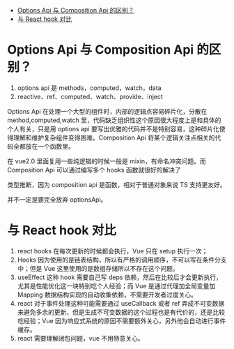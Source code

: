- [Options Api 与 Composition Api 的区别？](#options-api-与-composition-api-的区别)
- [与 React hook 对比](#与-react-hook-对比)

# Options Api 与 Composition Api 的区别？

1. options api 是 methods，computed，watch，data
2. reactive、ref、computed、watch、provide、inject

Options Api 在处理一个大型的组件时，内部的逻辑点容易碎片化，分散在 method,computed,watch 里，代码缺乏组织性这个原因很大程度上是和具体的个人有关，只是用 options api 要写出优雅的代码并不是特别容易，这种碎片化使得理解和维护复杂组件变得困难。Composition Api 将某个逻辑关注点相关的代码全都放在一个函数里。

在 vue2.0 里面复用一些纯逻辑的时候一般是 mixin，有命名冲突问题。而 Composition Api 可以通过编写多个 hooks 函数就很好的解决了

类型推断，因为 composition api 是函数，相对于普通对象来说 TS 支持更友好。

并不一定是要完全放弃 optionsApi。

# 与 React hook 对比

1. react hooks 在每次更新的时候都会执行，Vue 只在 setup 执行一次；
2. Hooks 因为使用的是链表结构，所以有严格的调用顺序，不可以写在条件分支中；但是 Vue 这里使用的是数组存储所以不存在这个问题。
3. useEffect 这种 hook 需要自己写 deps 依赖，然后在比较后才会更新执行，尤其是性能优化这一块特别吃个人经验；而 Vue 是通过代理加全局变量加 Mapping 数据结构实现的自动收集依赖，不需要开发者过度关心。
4. react 对于事件处理这种可能需要通过 useCallback 或者 ref 弄成不可变数据来避免多余的更新，但是生成不可变数据的这个过程也是有代价的，还是比较吃经验；Vue 因为响应式系统的原因不需要额外关心，另外他会自动进行事件缓存。
5. react 需要理解闭包问题，vue 不用特意关心。
